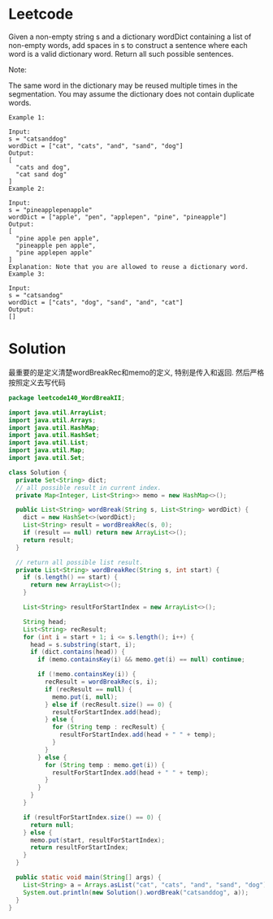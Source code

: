 # Leetcode

Given a non-empty string s and a dictionary wordDict containing a list of non-empty words, add spaces in s to construct a sentence where each word is a valid dictionary word. Return all such possible sentences.

Note:

The same word in the dictionary may be reused multiple times in the segmentation.
You may assume the dictionary does not contain duplicate words.

```
Example 1:

Input:
s = "catsanddog"
wordDict = ["cat", "cats", "and", "sand", "dog"]
Output:
[
  "cats and dog",
  "cat sand dog"
]
Example 2:

Input:
s = "pineapplepenapple"
wordDict = ["apple", "pen", "applepen", "pine", "pineapple"]
Output:
[
  "pine apple pen apple",
  "pineapple pen apple",
  "pine applepen apple"
]
Explanation: Note that you are allowed to reuse a dictionary word.
Example 3:

Input:
s = "catsandog"
wordDict = ["cats", "dog", "sand", "and", "cat"]
Output:
[]
```


# Solution

最重要的是定义清楚wordBreakRec和memo的定义, 特别是传入和返回.
然后严格按照定义去写代码

```java
package leetcode140_WordBreakII;

import java.util.ArrayList;
import java.util.Arrays;
import java.util.HashMap;
import java.util.HashSet;
import java.util.List;
import java.util.Map;
import java.util.Set;

class Solution {
  private Set<String> dict;
  // all possible result in current index.
  private Map<Integer, List<String>> memo = new HashMap<>();

  public List<String> wordBreak(String s, List<String> wordDict) {
    dict = new HashSet<>(wordDict);
    List<String> result = wordBreakRec(s, 0);
    if (result == null) return new ArrayList<>();
    return result;
  }

  // return all possible list result.
  private List<String> wordBreakRec(String s, int start) {
    if (s.length() == start) {
      return new ArrayList<>();
    }

    List<String> resultForStartIndex = new ArrayList<>();

    String head;
    List<String> recResult;
    for (int i = start + 1; i <= s.length(); i++) {
      head = s.substring(start, i);
      if (dict.contains(head)) {
        if (memo.containsKey(i) && memo.get(i) == null) continue;

        if (!memo.containsKey(i)) {
          recResult = wordBreakRec(s, i);
          if (recResult == null) {
            memo.put(i, null);
          } else if (recResult.size() == 0) {
            resultForStartIndex.add(head);
          } else {
            for (String temp : recResult) {
              resultForStartIndex.add(head + " " + temp);
            }
          }
        } else {
          for (String temp : memo.get(i)) {
            resultForStartIndex.add(head + " " + temp);
          }
        }
      }
    }

    if (resultForStartIndex.size() == 0) {
      return null;
    } else {
      memo.put(start, resultForStartIndex);
      return resultForStartIndex;
    }
  }

  public static void main(String[] args) {
    List<String> a = Arrays.asList("cat", "cats", "and", "sand", "dog");
    System.out.println(new Solution().wordBreak("catsanddog", a));
  }
}

```

